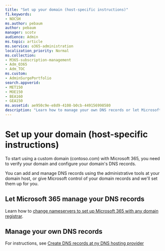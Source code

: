 ```yaml
---
title: "Set up your domain (host-specific instructions)"
f1.keywords:
- NOCSH
ms.author: pebaum
author: pebaum
manager: scotv
audience: Admin
ms.topic: article
ms.service: o365-administration
localization_priority: Normal
ms.collection: 
- M365-subscription-management
- Adm_O365
- Adm_TOC
ms.custom: 
- AdminSurgePortfolio
search.appverid:
- MET150
- MOE150
- BEA160
- GEA150
ms.assetid: ae950c9e-e8d9-4108-b0cb-449156998580
description: "Learn how to manage your own DNS records or let Microsoft manage your DNS records for you."
---
```


# Set up your domain (host-specific instructions)

To start using a custom domain (contoso.com) with Microsoft 365, you need to verify your domain and configure your domain's DNS records. 
  
You can add and manage DNS records using the administrative tools at your domain host, or give Microsoft control of your domain records and we'll set them up for you.

## Let Microsoft 365 manage your DNS records 

Learn how to [change nameservers to set up Microsoft 365 with any domain registrar](change-nameservers-at-any-domain-registrar.md).

## Manage your own DNS records

For instructions, see [Create DNS records at ny DNS hosting provider](create-dns-records-at-any-dns-hosting-provider.md)

